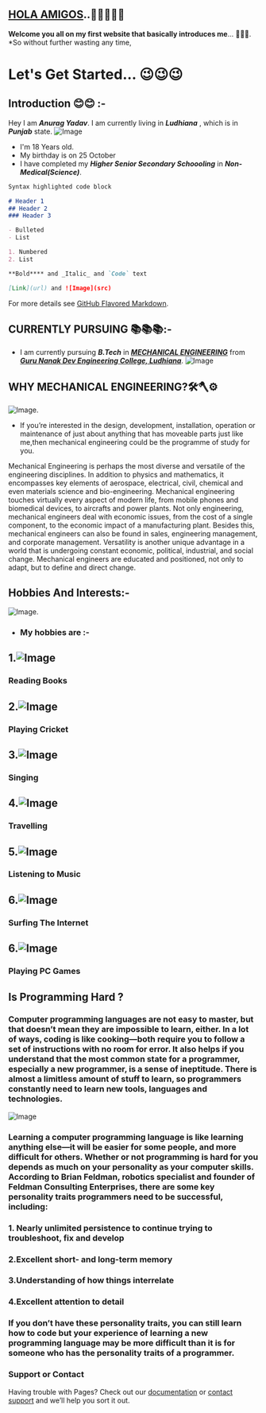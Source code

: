 ## [HOLA AMIGOS](https://www.google.com/search?rlz=1C1GIWA_enIN888IN888&ei=HppPXt72L5CS9QOGi7-wAg&q=hola+amigo+to+english&oq=hola+amigo+to+&gs_l=psy-ab.3.0.0i22i30l10.724388.731324..732148...1.2..0.277.2920.0j9j5......0....1..gws-wiz.....6..0i71j0i67j0i131i67j0i131j0j0i362i308i154i357j0i273j0i131i273j0i10j0i22i10i30j0i22i30i19.rVdWrC7GbSs)..🙋‍♂️🙋‍♂️👋

**Welcome you all on my first website that basically introduces me**... 🤞🤞😎.
*So without further wasting any time,
# Let's Get Started... 😉😉😉
## Introduction 😊😊 :-
 
 Hey I am **_Anurag Yadav_**. I am currently living in **_Ludhiana_** , which is in **_Punjab_** state.
 ![Image](https://smartcity.eletsonline.com/wp-content/uploads/2018/06/hqdefault.jpg)
 * I'm 18 Years old.
 * My birthday is on 25 October
* I have completed my **_Higher Senior Secondary Schoooling_** in **_Non-Medical(Science)_**.
```markdown
Syntax highlighted code block

# Header 1
## Header 2
### Header 3

- Bulleted
- List

1. Numbered
2. List

**Bold**** and _Italic_ and `Code` text

[Link](url) and ![Image](src)
```

For more details see [GitHub Flavored Markdown](https://guides.github.com/features/mastering-markdown/).

## CURRENTLY PURSUING 📚📚📚:-
* I am currently pursuing **_B.Tech_** in [**_MECHANICAL ENGINEERING_**](https://me.gndec.ac.in/) from [**_Guru Nanak Dev Engineering College, Ludhiana_**](https://www.gndec.ac.in/).
![Image](https://www.gndec.ac.in/gndec/gne_front.jpg)

## WHY MECHANICAL ENGINEERING?🛠🪓⚙
![Image](https://blogs.staffs.ac.uk/student-blogs/files/2017/07/IMG_3825-678x367.jpg).
* If you’re interested in the design, development, installation, operation or maintenance of just about anything that has moveable parts just like me,then mechanical engineering could be the programme of study for you.

Mechanical Engineering is perhaps the most diverse and versatile of the engineering disciplines. In addition to physics and mathematics, it encompasses key elements of aerospace, electrical, civil, chemical and even materials science and bio-engineering. Mechanical engineering touches virtually every aspect of modern life, from mobile phones and biomedical devices, to aircrafts and power plants. Not only engineering, mechanical engineers deal with economic issues, from the cost of a single component, to the economic impact of a manufacturing plant. Besides this, mechanical engineers can also be found in sales, engineering management, and corporate management. Versatility is another unique advantage in a world that is undergoing constant economic, political, industrial, and social change. Mechanical engineers are educated and positioned, not only to adapt, but to define and direct change.

## Hobbies And Interests:-
![Image](https://leverageedu.com/blog/wp-content/uploads/2018/02/Hobbies-743x500.jpg).
* ### My hobbies are :-
## 1.![Image](https://cnet2.cbsistatic.com/img/8ZE1Dqr7xrkMQBCjL2DBppR0v8U=/1092x0/2019/11/21/56757cef-e8d9-4257-a53c-10f736eb61f1/gettyimages-1130490453.jpg) 
### Reading Books
## 2.![Image](https://static.toiimg.com/thumb/msid-71456846,width-1070,height-580,imgsize-1614533,resizemode-75,overlay-toi_sw,pt-32,y_pad-40/photo.jpg) 
### Playing Cricket
## 3.![Image](https://brexitbritsabroad.com/wp-content/uploads/2018/12/israel-palacio-459693-unsplash-1024x683.jpg) 
### Singing
## 4.![Image](https://www.abc.net.au/cm/rimage/11097260-16x9-xlarge.jpg?v=3)
### Travelling
## 5.![Image](https://i.pinimg.com/originals/54/9a/ae/549aae713a6dbd008896f16255da325d.jpg)
### Listening to Music
## 6.![Image](https://i1.wp.com/www.orseep.com/blog/wp-content/uploads/2015/09/surfing-internet.jpg?fit=1280%2C850)
### Surfing The Internet
## 6.![Image](https://www.gamengadgets.com/wp-content/uploads/2019/02/games_PC.jpg)
### Playing PC Games

## Is Programming Hard ?
### Computer programming languages are not easy to master, but that doesn’t mean they are impossible to learn, either. In a lot of ways, coding is like cooking—both require you to follow a set of instructions with no room for error. It also helps if you understand that the most common state for a programmer, especially a new programmer, is a sense of ineptitude. There is almost a limitless amount of stuff to learn, so programmers constantly need to learn new tools, languages and technologies.
![Image](https://cdn.dribbble.com/users/2040619/screenshots/4884525/__________-4___________________1.jpg)

### Learning a computer programming language is like learning anything else—it will be easier for some people, and more difficult for others. Whether or not programming is hard for you depends as much on your personality as your computer skills. According to Brian Feldman, robotics specialist and founder of Feldman Consulting Enterprises, there are some key personality traits programmers need to be successful, including:

### 1. Nearly unlimited persistence to continue trying to troubleshoot, fix and develop
### 2.Excellent short- and long-term memory
### 3.Understanding of how things interrelate
### 4.Excellent attention to detail
### If you don’t have these personality traits, you can still learn how to code but your experience of learning a new programming language may be more difficult than it is for someone who has the personality traits of a programmer.


### Support or Contact

Having trouble with Pages? Check out our [documentation](https://help.github.com/categories/github-pages-basics/) or [contact support](https://github.com/contact) and we’ll help you sort it out.
